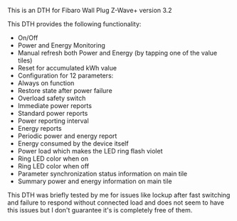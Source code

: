 This is an DTH for Fibaro Wall Plug Z-Wave+ version 3.2

This DTH provides the following functionality:

* On/Off
* Power and Energy Monitoring
* Manual refresh both Power and Energy (by tapping one of the value tiles)
* Reset for accumulated kWh value
* Configuration for 12 parameters:
 * Always on function
 * Restore state after power failure
 * Overload safety switch
 * Immediate power reports
 * Standard power reports
 * Power reporting interval
 * Energy reports
 * Periodic power and energy report
 * Energy consumed by the device itself
 * Power load which makes the LED ring flash violet
 * Ring LED color when on
 * Ring LED color when off
* Parameter synchronization status information on main tile
* Summary power and energy information on main tile

This DTH was briefly tested by me for issues like lockup after fast switching and failure to respond without connected load and does not seem to have this issues but I don't guarantee it's is completely free of them.
